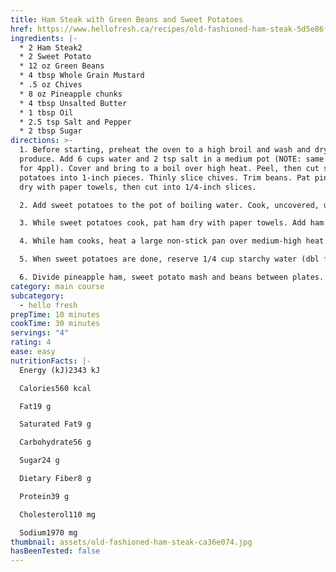 ```yaml
---
title: Ham Steak with Green Beans and Sweet Potatoes
href: https://www.hellofresh.ca/recipes/old-fashioned-ham-steak-5d5e86fd730968000e64504d
ingredients: |-
  * 2 Ham Steak2
  * 2 Sweet Potato
  * 12 oz Green Beans
  * 4 tbsp Whole Grain Mustard
  * .5 oz Chives
  * 8 oz Pineapple chunks
  * 4 tbsp Unsalted Butter
  * 1 tbsp Oil
  * 2.5 tsp Salt and Pepper
  * 2 tbsp Sugar
directions: >-
  1. Before starting, preheat the oven to a high broil and wash and dry all
  produce. Add 6 cups water and 2 tsp salt in a medium pot (NOTE: same amount
  for 4ppl). Cover and bring to a boil over high heat. Peel, then cut sweet
  potatoes into 1-inch pieces. Thinly slice chives. Trim beans. Pat pineapple
  dry with paper towels, then cut into 1/4-inch slices.

  2. Add sweet potatoes to the pot of boiling water. Cook, uncovered, until fork-tender, 12-15 min.

  3. While sweet potatoes cook, pat ham dry with paper towels. Add ham on a foil-lined baking sheet. Top with pineapple slices and sprinkle over 1 tbsp sugar (dbl for 4ppl). Broil in middle of oven, until ham is warmed through\*\* and pineapple is golden-brown, 10-12 min.

  4. While ham cooks, heat a large non-stick pan over medium-high heat. When hot, add 1/2 tbsp oil and 1 tbsp butter (dbl both for 4ppl). Stir together, until butter melts, 30 sec. Add beans and 1 tbsp water (dbl for 4ppl). Season with salt and pepper, then stir together. Cover and cook, stirring occasionally, until tender, 5-6 min.

  5. When sweet potatoes are done, reserve 1/4 cup starchy water (dbl for 4ppl), then drain and return potatoes to the same pot. Using a masher, mash in reserved starchy water, chives and 1 tbsp butter (dbl for 4ppl) until smooth. Season with pepper.

  6. Divide pineapple ham, sweet potato mash and beans between plates. Serve with mustard on the side, for dipping.
category: main course
subcategory:
  - hello fresh
prepTime: 10 minutes
cookTime: 30 minutes
servings: "4"
rating: 4
ease: easy
nutritionFacts: |-
  Energy (kJ)2343 kJ

  Calories560 kcal

  Fat19 g

  Saturated Fat9 g

  Carbohydrate56 g

  Sugar24 g

  Dietary Fiber8 g

  Protein39 g

  Cholesterol110 mg

  Sodium1970 mg
thumbnail: assets/old-fashioned-ham-steak-ca36e074.jpg
hasBeenTested: false
---
```


